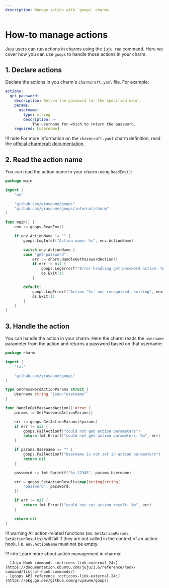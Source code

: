 ```yaml
---
description: Manage action with `goops` charms.
---
```


# How-to manage actions

Juju users can run actions in charms using the `juju run` command. Here we cover how you can use `goops` to handle those actions in your charm.

## 1. Declare actions

Declare the actions in you charm's `charmcraft.yaml` file. For example:

```yaml
actions:
  get-password:
    description: Return the password for the specified user.
    params:
      username:
        type: string
        description: >-
            The username for which to return the password.
    required: [username]
```

!!! note
    For more information on the `charmcraft.yaml` charm definition, read the [official charmcraft documentation](https://canonical-charmcraft.readthedocs-hosted.com/stable/reference/files/charmcraft-yaml-file/).

## 2. Read the action name

You can read the action name in your charm using `ReadEnv()`:

```go
package main

import (
	"os"

	"github.com/gruyaume/goops"
	"github.com/gruyaume/goops/internal/charm"
)

func main() {
	env := goops.ReadEnv()

	if env.ActionName != "" {
		goops.LogInfof("Action name: %s", env.ActionName)

		switch env.ActionName {
		case "get-password":
			err := charm.HandleGetPasswordAction()
			if err != nil {
				goops.LogErrorf("Error handling get-password action: %s", err.Error())
				os.Exit(1)
			}

		default:
			goops.LogErrorf("Action '%s' not recognized, exiting", env.ActionName)
			os.Exit(1)
		}
	}
}
```

## 3. Handle the action

You can handle the action in your charm. Here the charm reads the `username` parameter from the action and returns a password based on that username:

```go
package charm

import (
	"fmt"

	"github.com/gruyaume/goops"
)

type GetPasswordActionParams struct {
	Username string `json:"username"`
}

func HandleGetPasswordAction() error {
	params := GetPasswordActionParams{}

	err := goops.GetActionParams(&params)
	if err != nil {
		goops.FailActionf("could not get action parameters")
		return fmt.Errorf("could not get action parameters: %w", err)
	}

	if params.Username == "" {
		goops.FailActionf("Username is not set in action parameters")
		return nil
	}

	password := fmt.Sprintf("%s-12345", params.Username)

	err = goops.SetActionResults(map[string]string{
		"password": password,
	})

	if err != nil {
		return fmt.Errorf("could not set action result: %w", err)
	}

	return nil
}
```

!!! warning
    All action-related functions (ex. `GetActionParams`, `SetActionResults`) will fail if they are not called in the context of an action hook. I.e. `env.ActionName` must not be empty.

!!! info
    Learn more about action management in charms:

    - [Juju Hook commands :octicons-link-external-24:](https://documentation.ubuntu.com/juju/3.6/reference/hook-command/list-of-hook-commands/)
    - [goops API reference :octicons-link-external-24:](https://pkg.go.dev/github.com/gruyaume/goops)
